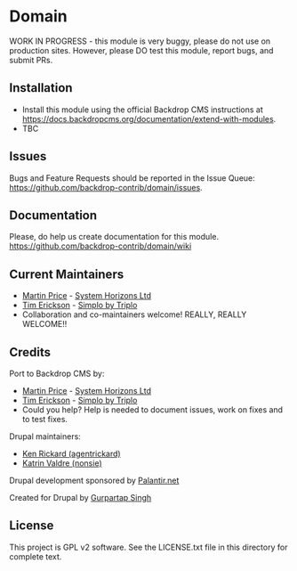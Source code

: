 Domain
========
<!--
|<- - - - - - - This line is exactly 80 characters for reference - - - - - - ->|
-->
WORK IN PROGRESS - this module is very buggy, please do not use on production
sites. However, please DO test this module, report bugs, and submit PRs. 


Installation
------------
- Install this module using the official Backdrop CMS instructions at
  https://docs.backdropcms.org/documentation/extend-with-modules.
- TBC

Issues
------
Bugs and Feature Requests should be reported in the Issue Queue:
https://github.com/backdrop-contrib/domain/issues.

Documentation
-------------------
Please, do help us create documentation for this module. 
https://github.com/backdrop-contrib/domain/wiki

Current Maintainers
-------------------

- [Martin Price](https://github.com/yorkshire-pudding) - [System Horizons Ltd](https://www.systemhorizons.co.uk)
- [Tim Erickson](https://github.com/stpaultim) - [Simplo by Triplo](https://simplo.site/)
- Collaboration and co-maintainers welcome! REALLY, REALLY WELCOME!!

Credits
-------

Port to Backdrop CMS by:
- [Martin Price](https://github.com/yorkshire-pudding) - [System Horizons Ltd](https://www.systemhorizons.co.uk)
- [Tim Erickson](https://github.com/stpaultim) - [Simplo by Triplo](https://simplo.site/)
- Could you help? Help is needed to document issues, work on fixes and to test fixes.

Drupal maintainers:
- [Ken Rickard (agentrickard)](https://www.drupal.org/u/agentrickard)
- [Katrin Valdre (nonsie)](https://www.drupal.org/u/nonsie)

Drupal development sponsored by [Palantir.net](https://palantir.net/)

Created for Drupal by [Gurpartap Singh](https://www.drupal.org/u/gurpartap-singh)

License
-------

This project is GPL v2 software.
See the LICENSE.txt file in this directory for complete text.
